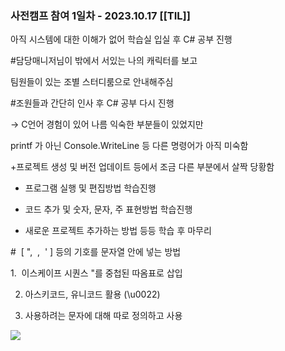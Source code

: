 ### 사전캠프 참여 1일차 - 2023.10.17 [[TIL]]

아직 시스템에 대한 이해가 없어 학습실 입실 후 C# 공부 진행

  

#담당매니저님이 밖에서 서있는 나의 캐릭터를 보고 

팀원들이 있는 조별 스터디룸으로 안내해주심

  

#조원들과 간단히 인사 후 C# 공부 다시 진행

-> C언어 경험이 있어 나름 익숙한 부분들이 있었지만 

printf 가 아닌 Console.WriteLine 등 다른 명령어가 아직 미숙함

+프로젝트 생성 및 버전 업데이트 등에서 조금 다른 부분에서 살짝 당황함

- 프로그램 실행 및 편집방법 학습진행

- 코드 추가 및 숫자, 문자, 주 표현방법 학습진행

- 새로운 프로젝트 추가하는 방법 등등 학습 후 마무리

  

#  [ ",  \,  ' ] 등의 기호를 문자열 안에 넣는 방법

1.  이스케이프 시퀀스 \"를 중첩된 따옴표로 삽입

2. 아스키코드, 유니코드 활용 (\u0022)

3. 사용하려는 문자에 대해 따로 정의하고 사용 

  

[![](https://blogger.googleusercontent.com/img/b/R29vZ2xl/AVvXsEgMMC6mOII-AIRVKLl_Mic0lShm2OU0-JNtmBqYu0aJMHn_RZHE6JEXZmSdvcuCZhyphenhyphengRQAyCY9euuxy84FW6wRs40JIXHG30XBKsoEJ64qllXsNjxX7a0AdpO3q5zOboCY1TKpbTD7n4I76upAdk7C1YBDdDF5o_Xi9eD9JDQ3OATgq9kVjmIkmqokgDaOA/s320/%EC%8A%A4%ED%81%AC%EB%A6%B0%EC%83%B7%202023-10-27%20122026.png)](https://www.blogger.com/blog/post/edit/3583706664799492072/4160596756333247933#)